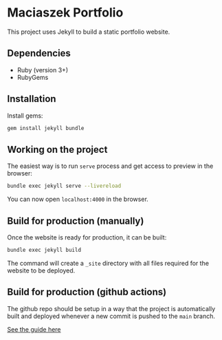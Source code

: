 # Maciaszek Portfolio

This project uses Jekyll to build a static portfolio website.

## Dependencies

- Ruby (version 3+)
- RubyGems

## Installation

Install gems:

```sh
gem install jekyll bundle
```

## Working on the project

The easiest way is to run `serve` process and get access to preview in the browser:

```sh
bundle exec jekyll serve --livereload
```

You can now open `localhost:4000` in the browser.

## Build for production (manually)

Once the website is ready for production, it can be built:

```sh
bundle exec jekyll build
```

The command will create a `_site` directory with all files required for the website to be deployed.

## Build for production (github actions)

The github repo should be setup in a way that the project is automatically built and deployed whenever a new commit is pushed to the `main` branch. 

[See the guide here](https://jekyllrb.com/docs/continuous-integration/github-actions/)
